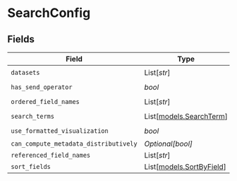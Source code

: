 # SearchConfig


## Fields

| Field                                                | Type                                                 | Required                                             | Description                                          |
| ---------------------------------------------------- | ---------------------------------------------------- | ---------------------------------------------------- | ---------------------------------------------------- |
| `datasets`                                           | List[*str*]                                          | :heavy_check_mark:                                   | N/A                                                  |
| `has_send_operator`                                  | *bool*                                               | :heavy_check_mark:                                   | N/A                                                  |
| `ordered_field_names`                                | List[*str*]                                          | :heavy_check_mark:                                   | N/A                                                  |
| `search_terms`                                       | List[[models.SearchTerm](../models/searchterm.md)]   | :heavy_check_mark:                                   | N/A                                                  |
| `use_formatted_visualization`                        | *bool*                                               | :heavy_check_mark:                                   | N/A                                                  |
| `can_compute_metadata_distributively`                | *Optional[bool]*                                     | :heavy_minus_sign:                                   | N/A                                                  |
| `referenced_field_names`                             | List[*str*]                                          | :heavy_minus_sign:                                   | N/A                                                  |
| `sort_fields`                                        | List[[models.SortByField](../models/sortbyfield.md)] | :heavy_minus_sign:                                   | N/A                                                  |
